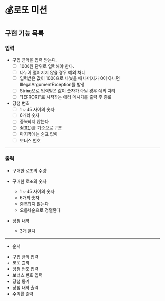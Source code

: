 # 💰로또 미션

## 구현 기능 목록

### 입력
* 구입 금액을 입력 받는다.
  * [ ] 1000원 단위로 입력해야 한다.
  * [ ] 나누어 떨어지지 않을 경우 예외 처리
  * [ ] 입력받은 값이 1000으로 나눴을 때 나머지가 0이 아니면 IllegalArgumentException를 발생
  * [ ] String으로 입력받은 값이 숫자가 아닐 경우 예외 처리
  * [ ] "[ERROR]"로 시작하는 에러 메시지를 출력 후 종료
* 당첨 번호
  * [ ] 1 ~ 45 사이의 숫자 
  * [ ] 6개의 숫자
  * [ ] 중복되지 않는다
  * [ ] 쉼표(,)를 기준으로 구분
  * [ ] 마지막에는 쉼표 없이
  * [ ] 보너스 번호

---

### 출력
* 구매한 로또의 수량

* 구매한 로또의 숫자
  * 1 ~ 45 사이의 숫자
  * 6개의 숫자
  * 중복되지 않는다
  * 오름차순으로 정렬된다

* 당첨 내역
  * 3개 일치

---
* 순서

- 구입 금액 입력
- 로또 출력
- 당첨 번호 입력
- 보너스 번호 입력
- 당첨 통계
- 당첨 내역 출력
- 수익률 출력